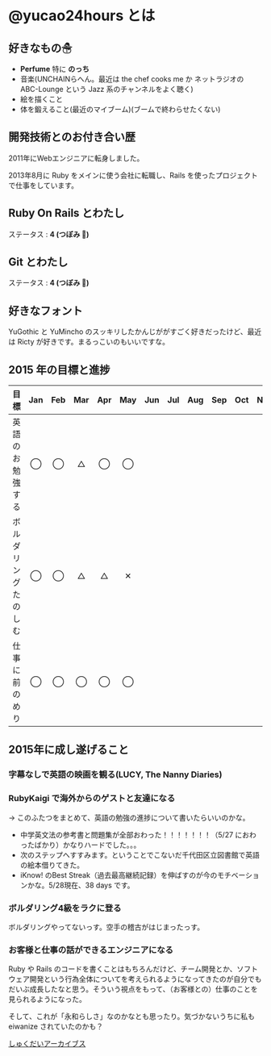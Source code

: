 # @yucao24hours とは
## 好きなもの☃
* **Perfume** 特に **のっち**
* 音楽(UNCHAINらへん。最近は the chef cooks me か ネットラジオの ABC-Lounge という Jazz 系のチャンネルをよく聴く)
* 絵を描くこと
* 体を鍛えること(最近のマイブーム)(ブームで終わらせたくない)

## 開発技術とのお付き合い歴
2011年にWebエンジニアに転身しました。

2013年8月に Ruby をメインに使う会社に転職し、Rails を使ったプロジェクトで仕事をしています。

## Ruby On Rails とわたし
ステータス : **4 (つぼみ :tulip:)**

## Git とわたし
ステータス : **4 (つぼみ :tulip:)**

## 好きなフォント
YuGothic と YuMincho のスッキリしたかんじががすごく好きだったけど、最近は Ricty が好きです。まるっこいのもいいですな。

## 2015 年の目標と進捗
|            目標           | Jan | Feb | Mar | Apr | May | Jun | Jul | Aug | Sep | Oct | Nov | Dec |
|:-------------------------|:---:|:---:|:---:|:---:|:---:|:---:|:---:|:---:|:---:|:---:|:---:|:---:|
|英語のお勉強する| ◯ | ◯ | △ | ◯ | ◯ |
|ボルダリングたのしむ| ◯ | ◯ | △ | △ | ✕ |
|仕事に前のめり| ◯ | ◯ | ◯ | ◯ | ◯ |

## 2015年に成し遂げること
### 字幕なしで英語の映画を観る(LUCY, The Nanny Diaries)
### RubyKaigi で海外からのゲストと友達になる

-> このふたつをまとめて、英語の勉強の進捗について書いたらいいのかな。

- 中学英文法の参考書と問題集が全部おわった！！！！！！！（5/27 におわったばかり）かなりハードでした。。。
- 次のステップへすすみます。ということでこないだ千代田区立図書館で英語の絵本借りてきた。
- iKnow! のBest Streak（過去最高継続記録）を伸ばすのが今のモチベーションかな。5/28現在、38 days です。

### ボルダリング4級をラクに登る
ボルダリングやってないっす。空手の稽古がはじまったっす。

### お客様と仕事の話ができるエンジニアになる
Ruby や Rails のコードを書くことはもちろんだけど、チーム開発とか、ソフトウェア開発という行為全体についてを考えられるようになってきたのが自分でもだいぶ成長したなと思う。そういう視点をもって、（お客様との）仕事のことを見られるようになった。

そして、これが「永和らしさ」なのかなとも思ったり。気づかないうちに私も eiwanize されていたのかも？

[しゅくだいアーカイブス](https://gist.github.com/yucao24hours/9353b1a818a1c94d71ff)
